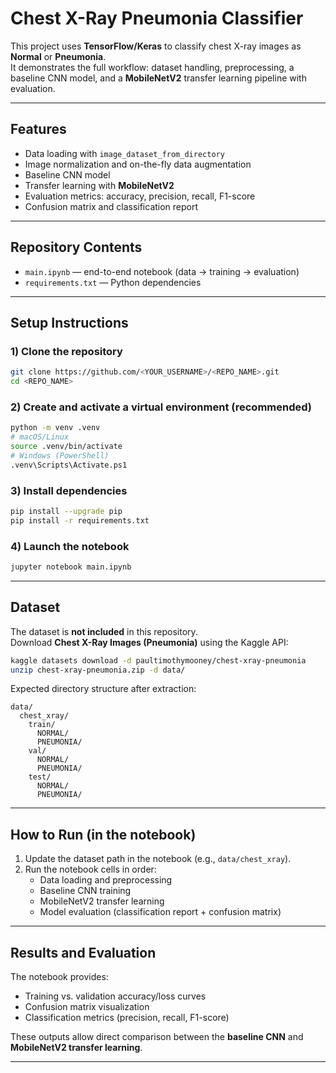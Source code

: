 # Chest X-Ray Pneumonia Classifier

This project uses **TensorFlow/Keras** to classify chest X-ray images as **Normal** or **Pneumonia**.  
It demonstrates the full workflow: dataset handling, preprocessing, a baseline CNN model, and a **MobileNetV2** transfer learning pipeline with evaluation.

---

## Features
- Data loading with `image_dataset_from_directory`
- Image normalization and on-the-fly data augmentation
- Baseline CNN model
- Transfer learning with **MobileNetV2**
- Evaluation metrics: accuracy, precision, recall, F1-score
- Confusion matrix and classification report

---

## Repository Contents
- `main.ipynb` — end-to-end notebook (data → training → evaluation)
- `requirements.txt` — Python dependencies

---

## Setup Instructions

### 1) Clone the repository
```bash
git clone https://github.com/<YOUR_USERNAME>/<REPO_NAME>.git
cd <REPO_NAME>
```

### 2) Create and activate a virtual environment (recommended)
```bash
python -m venv .venv
# macOS/Linux
source .venv/bin/activate
# Windows (PowerShell)
.venv\Scripts\Activate.ps1
```

### 3) Install dependencies
```bash
pip install --upgrade pip
pip install -r requirements.txt
```

### 4) Launch the notebook
```bash
jupyter notebook main.ipynb
```

---

## Dataset

The dataset is **not included** in this repository.  
Download **Chest X-Ray Images (Pneumonia)** using the Kaggle API:

```bash
kaggle datasets download -d paultimothymooney/chest-xray-pneumonia
unzip chest-xray-pneumonia.zip -d data/
```

Expected directory structure after extraction:

```
data/
  chest_xray/
    train/
      NORMAL/
      PNEUMONIA/
    val/
      NORMAL/
      PNEUMONIA/
    test/
      NORMAL/
      PNEUMONIA/
```

---

## How to Run (in the notebook)

1. Update the dataset path in the notebook (e.g., `data/chest_xray`).
2. Run the notebook cells in order:
   - Data loading and preprocessing
   - Baseline CNN training
   - MobileNetV2 transfer learning
   - Model evaluation (classification report + confusion matrix)

---

## Results and Evaluation

The notebook provides:
- Training vs. validation accuracy/loss curves
- Confusion matrix visualization
- Classification metrics (precision, recall, F1-score)

These outputs allow direct comparison between the **baseline CNN** and **MobileNetV2 transfer learning**.

---

